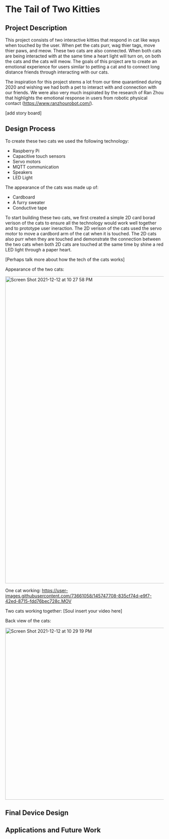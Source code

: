 # The Tail of Two Kitties

## Project Description

This project consists of two interactive kitties that respond in cat like ways when touched by the user. When pet the cats purr, wag thier tags, move thier paws, and meow. These two cats are also connected. When both cats are being interacted with at the same time a heart light will turn on, on both the cats and the cats will meow. The goals of this project are to create an emotional experience for users similar to petting a cat and to connect long distance friends through interacting with our cats. 

The inspiration for this project stems a lot from our time quarantined during 2020 and wishing we had both a pet to interact with and connection with our friends. We were also very much inspirated by the research of Ran Zhou that highlights the emotional response in users from robotic physical contact (https://www.ranzhourobot.com/). 

[add story board]

## Design Process

To create these two cats we used the following technology: 
- Raspberry Pi
- Capacitive touch sensors
- Servo motors
- MQTT communication
- Speakers
- LED Light

The appearance of the cats was made up of: 
- Cardboard 
- A furry sweater 
- Conductive tape 

To start building these two cats, we first created a simple 2D card borad verison of the cats to ensure all the technology would work well together and to prototype user ineraction. The 2D verison of the cats used the servo motor to move a cardbord arm of the cat when it is touched. The 2D cats also purr when they are touched and demonstrate the connection between the two cats when both 2D cats are touched at the same time by shine a red LED light through a paper heart.

[Perhaps talk more about how the tech of the cats works]

Appearance of the two cats: 

<img width="975" alt="Screen Shot 2021-12-12 at 10 27 58 PM" src="https://user-images.githubusercontent.com/73661058/145747859-02a0b7d6-1545-4ae9-8d12-89e53d377581.png">

One cat working:
https://user-images.githubusercontent.com/73661058/145747708-835cf74d-e9f7-42ed-8715-fdd76bec728c.MOV

Two cats working together: 
[Soul insert your video here]

Back view of the cats: 

<img width="546" alt="Screen Shot 2021-12-12 at 10 29 19 PM" src="https://user-images.githubusercontent.com/73661058/145747959-8223169d-07ca-407b-9071-c8cad17d4071.png">


## Final Device Design 

## Applications and Future Work 

